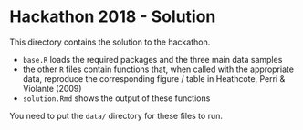 # Hackathon 2018 - Solution

This directory contains the solution to the hackathon.

- `base.R` loads the required packages and the three main data samples
- the other `R` files contain functions that, when called with the appropriate data, reproduce the corresponding figure / table in Heathcote, Perri & Violante (2009)
- `solution.Rmd` shows the output of these functions

You need to put the `data/` directory for these files to run.
